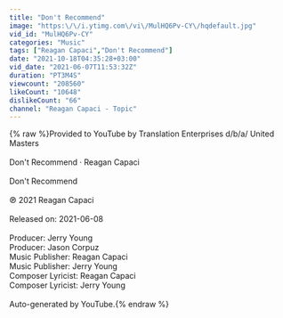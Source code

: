 ```yaml
---
title: "Don't Recommend"
image: "https:\/\/i.ytimg.com\/vi\/MulHQ6Pv-CY\/hqdefault.jpg"
vid_id: "MulHQ6Pv-CY"
categories: "Music"
tags: ["Reagan Capaci","Don't Recommend"]
date: "2021-10-18T04:35:28+03:00"
vid_date: "2021-06-07T11:53:32Z"
duration: "PT3M4S"
viewcount: "208560"
likeCount: "10648"
dislikeCount: "66"
channel: "Reagan Capaci - Topic"
---
```

{% raw %}Provided to YouTube by Translation Enterprises d/b/a/ United Masters<br /><br />Don't Recommend · Reagan Capaci<br /><br />Don't Recommend<br /><br />℗ 2021 Reagan Capaci<br /><br />Released on: 2021-06-08<br /><br />Producer: Jerry Young<br />Producer: Jason Corpuz<br />Music  Publisher: Reagan Capaci<br />Music  Publisher: Jerry Young<br />Composer  Lyricist: Reagan Capaci<br />Composer  Lyricist: Jerry Young<br /><br />Auto-generated by YouTube.{% endraw %}
